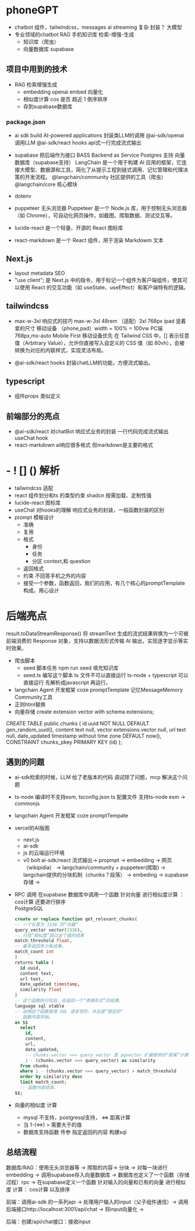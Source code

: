 # phoneGPT
- chatbot
  组件，tailwindcss，messages
  ai streaming 复杂 封装？
  大模型
- 专业领域的chatbot
  RAG 手机知识库 检索-增强-生成
  - 知识库（爬虫）
  - 向量数据库 supabase 

## 项目中用到的技术

- RAG 检索增强生成
  - embedding openai embed 向量化
  - 相似度计算 cos 是否 趋近 1 倒序排序
  - 存到supabase数据库 

### package.json 
- ai sdk 
    build AI-powered applications
    封装类LLM的调用
    @ai-sdk/openai 调用LLM
    @ai-sdk/react hooks api式一行完成流式输出 

- supabase 把后端作为接口
    BASS Backend as Service 
    Postgres 支持 向量数据库（supabase支持）
    LangChain 是一个用于构建 AI 应用的框架，它连接大模型、数据源和工具，简化了从提示工程到链式调用、记忆管理和代理决策的开发流程。
    @langchain/community 社区提供的工具（爬虫）
    @langchain/core 核心模块
- dotenv
- puppeteer 无头浏览器 
Puppeteer 是一个 Node.js 库，用于控制无头浏览器（如 Chrome），可自动化网页操作，如截图、爬取数据、测试交互等。
- lucide-react 是一个轻量、开源的 React 图标库
- react-markdown 是一个 React 组件，用于渲染 Markdowm 文本

## Next.js
- layout metadata
    SEO
- "use client"; 是 Next.js 中的指令，用于标记一个组件为客户端组件，使其可以使用 React 的交互功能（如 useState、useEffect）和客户端特有的逻辑。
## tailwindcss
- max-w-3xl
    响应式的技巧 
    max-w-3xl
    48rem （适配）3xl  768px ipad 竖着拿的尺寸
    移动设备 （phone,pad）width = 100% = 100vw
    PC端 768px,mx-auto 
    Mobile First 移动设备优先
在 Tailwind CSS 中，[] 表示任意值（Arbitrary Value），允许你直接写入自定义的 CSS 值（如 80vh），会被转换为对应的内联样式，实现灵活布局。

- @ai-sdk/react
    hooks 封装chatLLM的功能，方便流式输出。

## typescript
- 组件props 类似定义

## 前端部分的亮点
- @ai-sdk/react 对chatBot 响应式业务的封装 一行代码完成流式输出
  useChat hook 
- react-markdown ai响应很多格式 但markdown是主要的格式
 # - ! [] () 解析 
- tailwindcss 适配
- react 组件划分和ts 的类型约束
  shadcn 按需加载、定制性强
- lucide-react 图标库
- useChat 对hooks的理解 响应式业务的封装，一般函数封装的区别
- prompt 模板设计
  - 准确
  - 复用
  - 格式
    - 身份
    - 任务
    - 分区 context,和 question
  - 返回格式
  - 约束 不回答手机之外的内容
  - 接受一个参数，函数返回，我们的应用，有几个核心的promptTemplate 构成，用心设计


# 后端亮点
result.toDataStreamResponse() 将 streamText 生成的流式结果转换为一个可被前端消费的 Response 对象，支持以数据流形式传输 AI 输出，实现逐字显示等实时效果。
- 爬虫脚本
  - seed 脚本任务
  npm run seed
  填充知识库 
  - seed.ts 编写这个脚本
    ts 文件不可以直接运行
    ts-node + typescript 可以直接运行
    先解析成javascript 再运行。
- langchain Agent 开发框架
  coze promptTemplate 记忆MessageMemory Community工具
- 正则html替换 
- 向量存储
create extension vector
with schema extensions;

CREATE TABLE public.chunks (
    id uuid NOT NULL DEFAULT gen_random_uuid(),
    content text null,
    vector extensions.vector null,
    url text null,
    date_updated timestamp without time zone DEFAULT now(),
    CONSTRAINT chunks_pkey PRIMARY KEY (id)
  );



## 遇到的问题
- ai-sdk检索的时候，LLM 给了老版本的代码 调试除了问题，mcp 解决这个问题
- ts-node 编译时不支持esm,
  tsconfig.json ts 配置文件 
  支持ts-node esm -> commonjs
- langchain Agent 开发框架 
  coze promptTempate
- vercel的AI版图
  - next.js
  - ai-sdk
  - js 的云端运行环境 
  - v0 bolt
  ai-sdk/react 流式输出-> propmpt -> embedding -> 
  网页（wikipidia） -> langchain/community + puppeteer(爬取)
   -> langchain提供的分块机制（chunks？段落） -> embeding -> supabase 存储 ->  

- RPC 调用
  在supabase 数据库中调用一个函数
  针对向量 进行相似度计算 ： cos计算 还要进行排序     
  PostgreSQL 
  ```sql
  create or replace function get_relevant_chunks(
  -- 一个长度为 1536 的“向量”
  query_vector vector(1536),
  -- 只找“相似度”超过这个值的结果
  match_threshold float,
  -- 最多返回多少条结果。
  match_count int
  )
  returns table (
    id uuid,
    content text,
    url text,
    date_updated timestamp,
    similarity float
  )
  -- 这个函数执行完后，会返回一个“表格形式”的结果。
  language sql stable
  -- 说明这个函数是用 SQL 语言写的，并且是“稳定的”
  -- 函数内容开始。
  as $$
    select
      id,
      content,
      url,
      date_updated,
      -- chunks.vector <=> query_vector 是 pgvector 扩展提供的“距离”计算
      1 - (chunks.vector <=> query_vector) as similarity
    from chunks
    where 1 - (chunks.vector <=> query_vector) > match_threshold
    order by similarity desc
    limit match_count;
    -- 函数内容结束。
  $$;
  ```
- 向量的相似度 计算 
  - mysql 不支持，postgresql支持，
    <=> 距离计算
  - 当 1-(<=>) > 需要大于的值
  - 数据库支持函数
      传参
      指定返回的内容
      构建sql
## 总结流程

数据库/RAG：使用无头浏览器等 -> 爬取的内容-> 分块 -> 对每一块进行embedding -> 调用supabase存入向量数据库 -> 数据库也定义了一个函数（存储过程）rpc -> 在supabase定义一个函数 针对输入的向量和已有的向量 进行相似度 计算： cos计算 以及排序

前端：调用ai-sdk 的一系列api -> 处理用户输入的input（父子组件通信）-> 调用后端接口http://localhost:3001/api/chat -> 将input向量化 -> 

后端：创建/api/chat接口：接收input